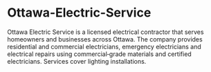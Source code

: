 # Ottawa-Electric-Service
Ottawa Electric Service is a licensed electrical contractor that serves homeowners and businesses across Ottawa. The company provides residential and commercial electricians, emergency electricians and electrical repairs using commercial‑grade materials and certified electricians. Services cover lighting installations.
